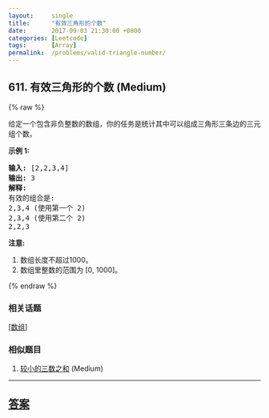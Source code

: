 ```yaml
---
layout:     single
title:      "有效三角形的个数"
date:       2017-09-03 21:30:00 +0800
categories: [Leetcode]
tags:       [Array]
permalink:  /problems/valid-triangle-number/
---
```


## 611. 有效三角形的个数 (Medium)

{% raw %}

<p>给定一个包含非负整数的数组，你的任务是统计其中可以组成三角形三条边的三元组个数。</p>

<p><strong>示例 1:</strong></p>

<pre>
<strong>输入:</strong> [2,2,3,4]
<strong>输出:</strong> 3
<strong>解释:</strong>
有效的组合是: 
2,3,4 (使用第一个 2)
2,3,4 (使用第二个 2)
2,2,3
</pre>

<p><strong>注意:</strong></p>

<ol>
	<li>数组长度不超过1000。</li>
	<li>数组里整数的范围为 [0, 1000]。</li>
</ol>

{% endraw %}

### 相关话题
  [[数组](https://github.com/openset/leetcode/tree/master/tag/array/README.md)]

### 相似题目
  1. [较小的三数之和](/problems/3sum-smaller) (Medium)

---

## [答案](https://github.com/openset/leetcode/tree/master/problems/valid-triangle-number)

